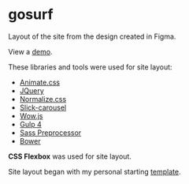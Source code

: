 # gosurf
<p>Layout of the site from the design created in Figma.</p>

<p>View a <a href="https://igor-muram.github.io/gosurf/index.html" target="_blank">demo</a>.</p>

<p>These libraries and tools were used for site layout:</p>

<ul>
	<li><a href="https://daneden.github.io/animate.css/" target="_blank">Animate.css</a></li>
	<li><a href="https://jquery.com" target="_blank">JQuery</a></li>
	<li><a href="https://necolas.github.io/normalize.css/" target="_blank">Normalize.css</a></li>
	<li><a href="https://kenwheeler.github.io/slick/" target="_blank">Slick-carousel</a></li>
	<li><a href="https://wowjs.uk" target="_blank">Wow.js</a></li>
	<li><a href="https://gulpjs.com" target="_blank">Gulp 4</a></li>
	<li><a href="https://sass-scss.ru" target="_blank">Sass Preprocessor</a></li>
	<li><a href="https://bower.io" target="_blank">Bower</a></li>
</ul>

<p><b>CSS Flexbox</b> was used for site layout.</p>

<p>Site layout began with my personal starting <a href="https://igor-muram.github.io/demo/index.html" target="_blank">template</a>.</p>
